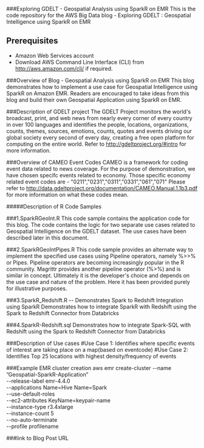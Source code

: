 ###Exploring GDELT - Geospatial Analysis using SparkR on EMR
This is the code repository for the AWS Big Data blog  - Exploring GDELT : Geospatial Intelligence using SparkR on EMR

## Prerequisites
  - Amazon Web Services account
  - Download AWS Command Line Interface (CLI) from http://aws.amazon.com/cli/ if required.

###Overview of Blog - Geospatial Analysis using SparkR on EMR
This blog demonstrates how to implement a use case for Geospatial Intelligence using SparkR on Amazon EMR. Readers are encouraged to take ideas from this blog and build their own Geospatial Application using SparkR on EMR.


###Description of GDELT project
The GDELT Project monitors the world's broadcast, print, and web news from nearly every corner of every country in over 100 languages and identifies the people, locations, organizations, counts, themes, sources, emotions, counts, quotes and events driving our global society every second of every day, creating a free open platform for computing on the entire world.
Refer to http://gdeltproject.org/#intro for more information.

###Overview of CAMEO Event Codes
CAMEO is a framework for coding event data related to news coverage. For the purpose of demonstration, we have chosen specifc events related to economy. Those specific economy related event codes are - "0211","0231","0311","0331","061","071"
Please refer to http://data.gdeltproject.org/documentation/CAMEO.Manual.1.1b3.pdf for more information on what these codes mean.

#####Description of R Code Samples

###1.SparkRGeoInt.R
This code sample contains the application code for this blog. The code contains the logic for two separate use cases related to Geospatial Intelligence on the GDELT dataset. The use cases have been described later in this document.

###2.SparkRGeoIntPipes.R
This code sample provides an alternate way to implement the specified use cases using Pipeline operators, namely %>>% or Pipes. Pipeline operators are becoming increasingly popular in the R community. Magrittr provides another pipeline operator (%>%) and is similar in concept. Ultimately it is the developer's choice and depends on the use case and nature of the problem. Here it has been provided purely for illustrative purposes.

###3.SparkR_Redshift.R  -- Demonstrates Spark to Redshift Integration using SparkR
Demonstrates how to integrate SparkR with Redshift using the Spark to Redshift Connector from Databricks

###4.SparkR-Redshift.sql
Demonstrates how to integrate Spark-SQL with Redshift using the Spark to Redshift Connector from Databricks

###Description of Use cases
#Use Case 1: Identifies where specific events of interest are taking place on a map(based on eventcode)
#Use Case 2: Identifies Top 25 locations with highest density/frequency of events

###Example EMR cluster creation
aws emr create-cluster --name ”Geospatial-SparkR-Application” \
--release-label emr-4.4.0 \
--applications Name=Hive Name=Spark \
--use-default-roles \
--ec2-attributes KeyName=keypair-name \
--instance-type r3.4xlarge \
--instance-count 5 \
--no-auto-terminate \
--profile profilename

###link to Blog Post URL


